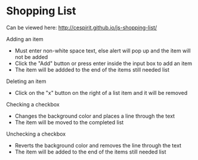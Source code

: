 Shopping List
================
Can be viewed here: http://cespirit.github.io/js-shopping-list/

Adding an item
- Must enter non-white space text, else alert will pop up and the item will not be added
- Click the "Add" button or press enter inside the input box to add an item
- The item will be addded to the end of the items still needed list

Deleting an item
- Click on the "x" button on the right of a list item and it will be removed

Checking a checkbox
- Changes the background color and places a line through the text
- The item will be moved to the completed list

Unchecking a checkbox
- Reverts the background color and removes the line through the text
- The item will be added to the end of the items still needed list

